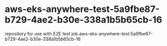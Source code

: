 # aws-eks-anywhere-test-5a9fbe87-b729-4ae2-b30e-338a1b5b65cb-16
repository for use with E2E test job aws-eks-anywhere-test:5a9fbe87-b729-4ae2-b30e-338a1b5b65cb-16
